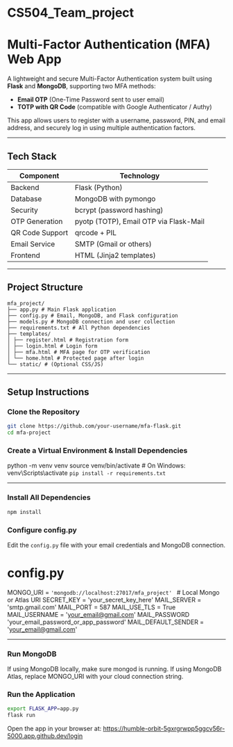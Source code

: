 # CS504_Team_project

# Multi-Factor Authentication (MFA) Web App
 
A lightweight and secure Multi-Factor Authentication system built using **Flask** and **MongoDB**, supporting two MFA methods:
 
- **Email OTP** (One-Time Password sent to user email)
- **TOTP with QR Code** (compatible with Google Authenticator / Authy)
 
This app allows users to register with a username, password, PIN, and email address, and securely log in using multiple authentication factors.
 
---
 
## Tech Stack
 
| Component         | Technology                           |
|------------------|---------------------------------------|
| Backend           | Flask (Python)                        |
| Database          | MongoDB with pymongo                  |
| Security          | bcrypt (password hashing)             |
| OTP Generation    | pyotp (TOTP), Email OTP via Flask-Mail|
| QR Code Support   | qrcode + PIL                          |
| Email Service     | SMTP (Gmail or others)                |
| Frontend          | HTML (Jinja2 templates)               |
 
---
 
## Project Structure
```
mfa_project/
├── app.py # Main Flask application
├── config.py # Email, MongoDB, and Flask configuration
├── models.py # MongoDB connection and user collection
├── requirements.txt # All Python dependencies
├── templates/
│ ├── register.html # Registration form
│ ├── login.html # Login form
│ ├── mfa.html # MFA page for OTP verification
│ └── home.html # Protected page after login
└── static/ # (Optional CSS/JS)
 ```
 
---
 
## Setup Instructions
 
### Clone the Repository
 
```bash
git clone https://github.com/your-username/mfa-flask.git
cd mfa-project
```
 
### Create a Virtual Environment & Install Dependencies

python -m venv venv
source venv/bin/activate          # On Windows: venv\Scripts\activate
```pip install -r requirements.txt```

---
### Install All Dependencies 
```sh
npm install
```

### Configure config.py
Edit the `config.py` file with your email credentials and MongoDB connection.

# config.py

MONGO_URI = `'mongodb://localhost:27017/mfa_project' ` # Local Mongo or Atlas URI
SECRET_KEY = 'your_secret_key_here'
MAIL_SERVER = 'smtp.gmail.com'
MAIL_PORT = 587
MAIL_USE_TLS = True
MAIL_USERNAME = 'your_email@gmail.com'
MAIL_PASSWORD 'your_email_password_or_app_password'
MAIL_DEFAULT_SENDER = 'your_email@gmail.com' 

---

### Run MongoDB

If using MongoDB locally, make sure mongod is running.
If using MongoDB Atlas, replace MONGO_URI with your cloud connection string.

### Run the Application

```sh
export FLASK_APP=app.py
flask run
```

Open the app in your browser at:
https://humble-orbit-5gxrgrwpp5ggcv56r-5000.app.github.dev/login
 